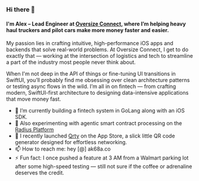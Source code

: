 ### Hi there 👋

#### I'm Alex – Lead Engineer at [Oversize Connect](https://apps.apple.com/us/app/oversize-connect/id6741709246), where I’m helping heavy haul truckers and pilot cars make more money faster and easier.

My passion lies in crafting intuitive, high-performance iOS apps and backends that solve real-world problems. At Oversize Connect, I get to do exactly that — working at the intersection of logistics and tech to streamline a part of the industry most people never think about.

When I'm not deep in the API of things or fine-tuning UI transitions in SwiftUI, you’ll probably find me obsessing over clean architecture patterns or testing async flows in the wild. I’m all in on fintech — from crafting modern, SwiftUI-first architecture to designing data-intensive applications that move money fast. 

- 💸 I’m currently building a fintech system in GoLang along with an iOS SDK.
- 🧪 Also experimenting with agentic smart contract processing on the [Radius Platform](https://radiustech.xyz)
- 🚀 I recently launched [Qrty](https://apps.apple.com/us/app/qrty/id6744279795) on the App Store, a slick little QR code generator designed for effortless networking.
- 📫 How to reach me: hey [@] ak68a.co
- ⚡ Fun fact: I once pushed a feature at 3 AM from a Walmart parking lot after some high-speed testing — still not sure if the coffee or adrenaline deserves the credit. 
